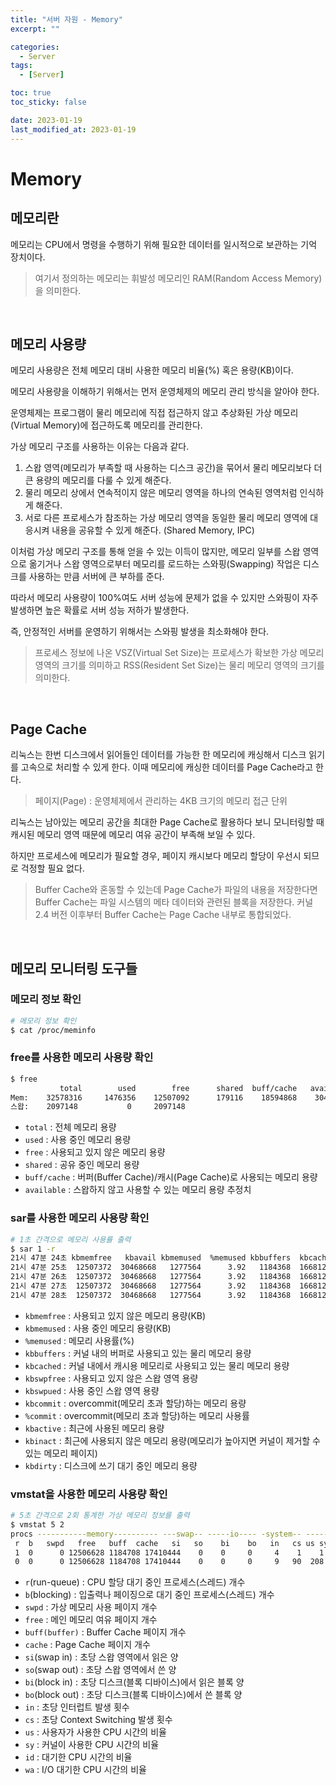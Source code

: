 ```yaml
---
title: "서버 자원 - Memory"
excerpt: ""

categories:
  - Server
tags:
  - [Server]

toc: true
toc_sticky: false

date: 2023-01-19
last_modified_at: 2023-01-19
---
```


# Memory

## 메모리란

메모리는 CPU에서 명령을 수행하기 위해 필요한 데이터를 일시적으로 보관하는 기억 장치이다.

> 여기서 정의하는 메모리는 휘발성 메모리인 RAM(Random Access Memory)을 의미한다.


<br>

## 메모리 사용량

메모리 사용량은 전체 메모리 대비 사용한 메모리 비율(%) 혹은 용량(KB)이다.

메모리 사용량을 이해하기 위해서는 먼저 운영체제의 메모리 관리 방식을 알아야 한다.

운영체제는 프로그램이 물리 메모리에 직접 접근하지 않고 추상화된 가상 메모리(Virtual Memory)에 접근하도록 메모리를 관리한다.

가상 메모리 구조를 사용하는 이유는 다음과 같다.

1. 스왑 영역(메모리가 부족할 때 사용하는 디스크 공간)을 묶어서 물리 메모리보다 더 큰 용량의 메모리를 다룰 수 있게 해준다.
2. 물리 메모리 상에서 연속적이지 않은 메모리 영역을 하나의 연속된 영역처럼 인식하게 해준다.
3. 서로 다른 프로세스가 참조하는 가상 메모리 영역을 동일한 물리 메모리 영역에 대응시켜 내용을 공유할 수 있게 해준다. (Shared Memory, IPC)

이처럼 가상 메모리 구조를 통해 얻을 수 있는 이득이 많지만, 메모리 일부를 스왑 영역으로 옮기거나 스왑 영역으로부터 메모리를 로드하는 스와핑(Swapping) 작업은 디스크를 사용하는 만큼 서버에 큰 부하를 준다.

따라서 메모리 사용량이 100%여도 서버 성능에 문제가 없을 수 있지만 스와핑이 자주 발생하면 높은 확률로 서버 성능 저하가 발생한다.

즉, 안정적인 서버를 운영하기 위해서는 스와핑 발생을 최소화해야 한다.

> 프로세스 정보에 나온 VSZ(Virtual Set Size)는 프로세스가 확보한 가상 메모리 영역의 크기를 의미하고 RSS(Resident Set Size)는 물리 메모리 영역의 크기를 의미한다.

<br>

## Page Cache

리눅스는 한번 디스크에서 읽어들인 데이터를 가능한 한 메모리에 캐싱해서 디스크 읽기를 고속으로 처리할 수 있게 한다. 이때 메모리에 캐싱한 데이터를 Page Cache라고 한다.

> 페이지(Page) : 운영체제에서 관리하는 4KB 크기의 메모리 접근 단위

리눅스는 남아있는 메모리 공간을 최대한 Page Cache로 활용하다 보니 모니터링할 때 캐시된 메모리 영역 때문에 메모리 여유 공간이 부족해 보일 수 있다.

하지만 프로세스에 메모리가 필요할 경우, 페이지 캐시보다 메모리 할당이 우선시 되므로 걱정할 필요 없다.

> Buffer Cache와 혼동할 수 있는데 Page Cache가 파일의 내용을 저장한다면 Buffer Cache는 파일 시스템의 메타 데이터와 관련된 블록을 저장한다. 커널 2.4 버전 이후부터 Buffer Cache는 Page Cache 내부로 통합되었다.

<br>

## 메모리 모니터링 도구들

### 메모리 정보 확인
```bash
# 메모리 정보 확인
$ cat /proc/meminfo
```

### free를 사용한 메모리 사용량 확인
```bash
$ free
           total        used        free      shared  buff/cache   available
Mem:    32578316     1476356    12507092      179116    18594868    30468380
스왑:    2097148           0     2097148
```
- `total` : 전체 메모리 용량
- `used` : 사용 중인 메모리 용량
- `free` : 사용되고 있지 않은 메모리 용량
- `shared` : 공유 중인 메모리 용량
- `buff/cache` : 버퍼(Buffer Cache)/캐시(Page Cache)로 사용되는 메모리 용량
- `available` : 스왑하지 않고 사용할 수 있는 메모리 용량 추정치

### sar를 사용한 메모리 사용량 확인
```bash
# 1초 간격으로 메모리 사용률 출력
$ sar 1 -r
21시 47분 24초 kbmemfree   kbavail kbmemused  %memused kbbuffers  kbcached  kbcommit   %commit  kbactive   kbinact   kbdirty
21시 47분 25초  12507372  30468668   1277564      3.92   1184368  16681252   5068720     14.62   8261104  10571560         4
21시 47분 26초  12507372  30468668   1277564      3.92   1184368  16681252   5068720     14.62   8261104  10571560         4
21시 47분 27초  12507372  30468668   1277564      3.92   1184368  16681252   5068720     14.62   8261104  10571560         4
21시 47분 28초  12507372  30468668   1277564      3.92   1184368  16681252   5068720     14.62   8261104  10571560         4
```
- `kbmemfree` : 사용되고 있지 않은 메모리 용량(KB)
- `kbmemused` : 사용 중인 메모리 용량(KB)
- `%memused` : 메모리 사용률(%)
- `kbbuffers` : 커널 내의 버퍼로 사용되고 있는 물리 메모리 용량
- `kbcached` : 커널 내에서 캐시용 메모리로 사용되고 있는 물리 메모리 용량
- `kbswpfree` : 사용되고 있지 않은 스왑 영역 용량
- `kbswpued` : 사용 중인 스왑 영역 용량
- `kbcommit` : overcommit(메모리 초과 할당)하는 메모리 용량
- `%commit` : overcommit(메모리 초과 할당)하는 메모리 사용률
- `kbactive` : 최근에 사용된 메모리 용량
- `kbinact` : 최근에 사용되지 않은 메모리 용량(메모리가 높아지면 커널이 제거할 수 있는 메모리 페이지)
- `kbdirty` : 디스크에 쓰기 대기 중인 메모리 용량

### vmstat을 사용한 메모리 사용량 확인
```bash
# 5초 간격으로 2회 통계한 가상 메모리 정보를 출력
$ vmstat 5 2
procs -----------memory---------- ---swap-- -----io---- -system-- ------cpu-----
 r  b   swpd   free   buff  cache   si   so    bi    bo   in   cs us sy id wa st
 1  0      0 12506628 1184708 17410444    0    0     0     4    1    1  0  0 99  0  0
 0  0      0 12506628 1184708 17410444    0    0     0     9   90  208  0  0 100  0  0
```
- `r`(run-queue) : CPU 할당 대기 중인 프로세스(스레드) 개수
- `b`(blocking) : 입출력나 페이징으로 대기 중인 프로세스(스레드) 개수
- `swpd` : 가상 메모리 사용 페이지 개수 
- `free` : 메인 메모리 여유 페이지 개수
- `buff(buffer)` : Buffer Cache 페이지 개수
- `cache` : Page Cache 페이지 개수
- `si`(swap in) : 초당 스왑 영역에서 읽은 양
- `so`(swap out) : 초당 스왑 영역에서 쓴 양
- `bi`(block in) : 초당 디스크(블록 디바이스)에서 읽은 블록 양 
- `bo`(block out) : 초당 디스크(블록 디바이스)에서 쓴 블록 양
- `in` : 초당 인터럽트 발생 횟수
- `cs` : 초당 Context Switching 발생 횟수
- `us` : 사용자가 사용한 CPU 시간의 비율
- `sy` : 커널이 사용한 CPU 시간의 비율
- `id` : 대기한 CPU 시간의 비율
- `wa` : I/O 대기한 CPU 시간의 비율

<br>
